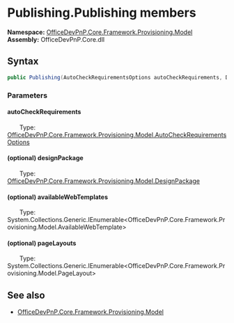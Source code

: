 # Publishing.Publishing members 
  

**Namespace:** [OfficeDevPnP.Core.Framework.Provisioning.Model](OfficeDevPnP.Core.Framework.Provisioning.Model.md)  
**Assembly:** OfficeDevPnP.Core.dll  
## Syntax
```C#
public Publishing(AutoCheckRequirementsOptions autoCheckRequirements, DesignPackage designPackage, IEnumerable<AvailableWebTemplate> availableWebTemplates, IEnumerable<PageLayout> pageLayouts)
```
### Parameters
#### autoCheckRequirements  
&emsp;&emsp;Type: [OfficeDevPnP.Core.Framework.Provisioning.Model.AutoCheckRequirementsOptions](OfficeDevPnP.Core.Framework.Provisioning.Model.AutoCheckRequirementsOptions.md)  
#### (optional) designPackage  
&emsp;&emsp;Type: [OfficeDevPnP.Core.Framework.Provisioning.Model.DesignPackage](OfficeDevPnP.Core.Framework.Provisioning.Model.DesignPackage.md)  
#### (optional) availableWebTemplates  
&emsp;&emsp;Type: System.Collections.Generic.IEnumerable<OfficeDevPnP.Core.Framework.Provisioning.Model.AvailableWebTemplate>  
#### (optional) pageLayouts  
&emsp;&emsp;Type: System.Collections.Generic.IEnumerable<OfficeDevPnP.Core.Framework.Provisioning.Model.PageLayout>  
## See also
- [OfficeDevPnP.Core.Framework.Provisioning.Model](OfficeDevPnP.Core.Framework.Provisioning.Model.md)
